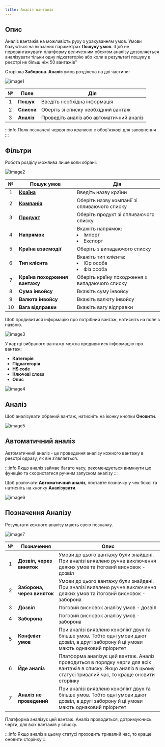 ```yaml
---
title: Аналіз вантажів
---
```


## Опис

Аналіз вантажів на можливість руху з урахуванням умов. Умови базуються на вказаних параметрах **Пошуку умов**. Щоб не перевантажувати платформу величезним обсягом аналізу дозволяється аналізувати тільки одну підкатегорію або коли в результаті пошуку в реєстрі не більш ніж 50 вантажів" 

Сторінка **Заборона. Аналіз** умов розділена на дві частини: 

![image1](/img/uk/prohibition/cargo-analysis/image1.png)

| № | Поле | Дія |
| :-: | ---- | --- |
| 1 | **Пошук** | Введіть необхідна інформація |
| 2 | **Список** | Оберіть зі списку необхідний вантаж |
| 3 | **Аналіз** | Проведіть аналіз або автоматичний аналіз |

:::info
Поля позначені червоною крапкою є обов'язкові для заповнення
:::

## Фільтри 

Робота розділу можлива лише коли обрані:

![image2](/img/uk/prohibition/cargo-analysis/image2.png)

| № | Пошук умов | Дія |
| :-:| ---------- | --- |
| 1 | [**Країна**](../platform/countries.md) | Введіть назву країни |
| 2 | [**Компанія**](../users-and-companies/companies.md) | Оберіть назву компанії зі спливаючого списку |
| 3 | [**Продукт**](../users-and-companies/products.md) | Оберіть продукт зі спливаючого списку |
| 4 | **Напрямок** | Вкажіть напрямок: <li> Імпорт </li><li> Експорт </li> |
| 5 | **Країна взаємодії** | Оберіть з випадаючого списку |
| 6 | **Тип клієнта** | Вкажіть тип клієнта: <li> Юр особа </li><li> Фіз особа </li> |
| 7 | **Країна походження вантажу** | Оберіть країну походження з випадаючого списку |
| 8 | **Сума інвойсу** | Вкажіть суму інвойсу |
| 9 | **Валюта інвойсу** | Вкажіть валюту інвойсу |
| 10 | **Вага відправки** | Вкажіть вагу відправки |

Щоб продивитися інформацію про потрібний вантаж, натисніть на поле з назвою.

![image3](/img/uk/prohibition/cargo-analysis/image3.png)

У картці вибраного вантажу можна продивитися інформацію про вантаж: 

* **Категорія**
* **Підкатегорія**
* **HS code**
* **Ключові слова**
* **Опис**

![image4](/img/uk/prohibition/cargo-analysis/image4.png)

## Аналіз

Щоб аналізувати обраний вантаж, натисніть на іконку кнопки **Оновити**.

![image5](/img/uk/prohibition/cargo-analysis/image5.png)

## Автоматичний аналіз

Автоматичний аналіз - це проведення аналізу кожного вантажу в реєстрі одразу, як він з’являється. 

:::info
Якщо аналіз займає багато часу, рекомендується вимкнути цю функцію та скористатися ручним запуском аналізу
:::

Щоб розпочати **Автоматичний аналіз**, поставте позначку у чек боксі та натисніть на кнопку **Аналізувати**.

![image6](/img/uk/prohibition/cargo-analysis/image6.png)

## Позначення Аналізу

Результати кожного аналізу мають свою позначку.

![image7](/img/uk/prohibition/cargo-analysis/image7.png)

| № | Позначення | Опис |
| :-: | ---------- | ---- |
| 1 | **Дозвіл, через виняток** | Умови до цього вантажу були знайдені. При аналізі виявлено ручне виключення деяких умов та ітоговий висновок - дозвіл |
| 2 | **Заборона, через виняток** | Умови до цього вантажу були знайдені. При аналізі виявлено ручне виключення деяких умов та ітоговий висновок - заборона |
| 3 | **Дозвіл** | Ітоговий висновок аналізу умов - дозвіл |
| 4 | **Заборона** | Ітоговий висновок аналізу умов - заборона |
| 5 | **Конфлікт умов** | При аналізі виявлено конфлікт двух та більше умов. Тобто одні умови дают дозвіл, а другі заборону й ці умови мають однаковий пріоритет |
| 6 | **Йде аналіз** | Платформа аналізує цей вантаж. Аналіз проводиться в порядку черги для всіх вантажів в списку. Якщо аналіз в цьому статусі тривалий час, то краще оновити сторінку |
| 7 | **Аналіз не проведений** | При аналізі виявлено конфлікт двух та більше умов. Тобто одні умови дают дозвіл, а другі заборону й ці умови мають однаковий пріоритет |

Платформа аналізує цей вантаж. Аналіз проводиться, дотримуючись черги, для всіх вантажів у списку. 

:::info
Якщо аналіз в цьому статусі проходить тривалий час, то краще оновити сторінку
:::